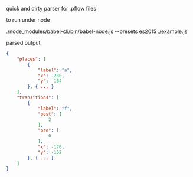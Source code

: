 quick and dirty parser for .pflow files

to run under node

./node_modules/babel-cli/bin/babel-node.js  --presets es2015 ./example.js

parsed output

```json
{
    "places": [
        {
            "label": "a",
            "x": -280,
            "y": -164
        }, { ... }
    ],
    "transitions": [
        {
            "label": "f",
            "post": [
                2
            ],
            "pre": [
                0
            ],
            "x": -176,
            "y": -162
        }, { ... }
    ]
}
```
